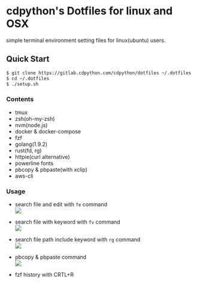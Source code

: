 # cdpython's Dotfiles for linux and OSX

simple terminal environment setting files for linux(ubuntu) users.

## Quick Start

```bash
$ git clone https://gitlab.cdpython.com/cdpython/dotfiles ~/.dotfiles
$ cd ~/.dotfiles
$ ./setup.sh
```

### Contents

* tmux
* zsh(oh-my-zsh)
* nvm(node.js)
* docker & docker-compose
* fzf
* golang(1.9.2)
* rust(fd, rg)
* httpie(curl alternative)
* powerline fonts
* pbcopy & pbpaste(with xclip)
* aws-cli

### Usage

* search file and edit with `fe` command  
    ![](http://i.imgur.com/hzcpQvw.gif)

* search file with keyword with `fv` command  
    ![](http://i.imgur.com/wsJE8AJ.gif)

* search file path include keyword with `rg` command  
    ![](http://i.imgur.com/UoIzXfe.gif)

* pbcopy & pbpaste command  
    ![](http://i.imgur.com/B3mjadR.gif)
* fzf history with CRTL+R
